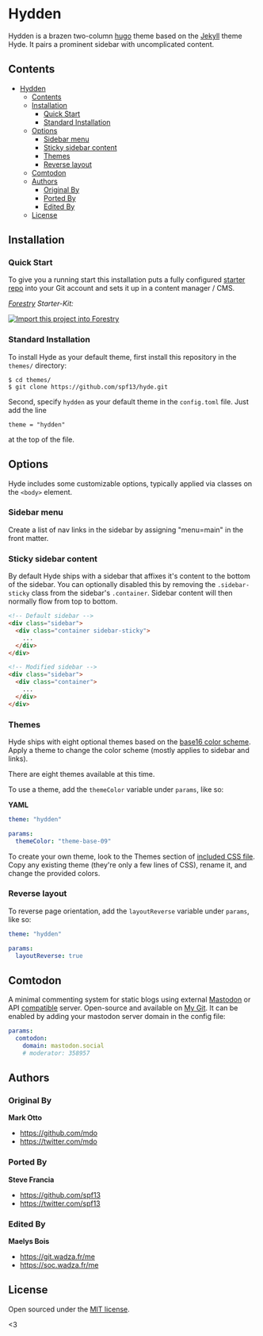 # Hydden

Hydden is a brazen two-column [hugo](https://gohugo.io) theme based on the [Jekyll](http://jekyllrb.com) theme Hyde.
It pairs a prominent sidebar with uncomplicated content.

## Contents

- [Hydden](#hydden)
  - [Contents](#contents)
  - [Installation](#installation)
    - [Quick Start](#quick-start)
    - [Standard Installation](#standard-installation)
  - [Options](#options)
    - [Sidebar menu](#sidebar-menu)
    - [Sticky sidebar content](#sticky-sidebar-content)
    - [Themes](#themes)
    - [Reverse layout](#reverse-layout)
  - [Comtodon](#comtodon)
  - [Authors](#authors)
    - [Original By](#original-by)
    - [Ported By](#ported-by)
    - [Edited By](#edited-by)
  - [License](#license)


## Installation

### Quick Start

To give you a running start this installation puts a fully configured [starter repo](https://github.com/forestryio/hyde-hugo-starter) into your Git account and sets it up in a content manager / CMS. 

_[Forestry](https://forestry.io) Starter-Kit:_

[![Import this project into Forestry](https://assets.forestry.io/import-to-forestry.svg)](https://app.forestry.io/quick-start?repo=forestryio/hyde-hugo-starter&provider=github&engine=hugo&version=0.49)

### Standard Installation

To install Hyde as your default theme, first install this repository in the `themes/` directory:

    $ cd themes/
    $ git clone https://github.com/spf13/hyde.git

Second, specify `hydden` as your default theme in the `config.toml` file. Just add the line

    theme = "hydden"

at the top of the file.


## Options

Hyde includes some customizable options, typically applied via classes on the `<body>` element.


### Sidebar menu

Create a list of nav links in the sidebar by assigning "menu=main" in the front matter.


### Sticky sidebar content

By default Hyde ships with a sidebar that affixes it's content to the bottom of the sidebar. You can optionally disabled this by removing the `.sidebar-sticky` class from the sidebar's `.container`. Sidebar content will then normally flow from top to bottom.

```html
<!-- Default sidebar -->
<div class="sidebar">
  <div class="container sidebar-sticky">
    ...
  </div>
</div>

<!-- Modified sidebar -->
<div class="sidebar">
  <div class="container">
    ...
  </div>
</div>
```


### Themes

Hyde ships with eight optional themes based on the [base16 color scheme](https://github.com/chriskempson/base16). Apply a theme to change the color scheme (mostly applies to sidebar and links).

There are eight themes available at this time.

To use a theme, add the `themeColor` variable under `params`, like so:

**YAML**
```yaml
theme: "hydden"

params:
  themeColor: "theme-base-09"
```

To create your own theme, look to the Themes section of [included CSS file](https://github.com/poole/hyde/blob/master/public/css/hyde.css). Copy any existing theme (they're only a few lines of CSS), rename it, and change the provided colors.

### Reverse layout

To reverse page orientation, add the `layoutReverse` variable under `params`, like so:

```yaml
theme: "hydden"

params:
  layoutReverse: true
```

## Comtodon

A minimal commenting system for static blogs using external [Mastodon](https://joinmastodon.org) or API [compatible](https://pleroma.social) server. Open-source and available on [My Git](https://git.wadza.fr/me/comtodon).
It can be enabled by adding your mastodon server domain in the config file:

```yaml
params:
  comtodon:
    domain: mastodon.social
    # moderator: 358957
```

## Authors
### Original By
**Mark Otto**
- <https://github.com/mdo>
- <https://twitter.com/mdo>

### Ported By
**Steve Francia**
- <https://github.com/spf13>
- <https://twitter.com/spf13>

### Edited By
**Maelys Bois**
- <https://git.wadza.fr/me>
- <https://soc.wadza.fr/me>

## License

Open sourced under the [MIT license](LICENSE.md).

<3
